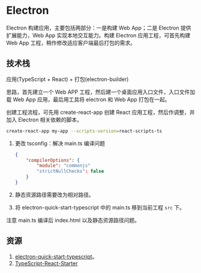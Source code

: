 # Electron

Electron 构建应用，主要包括两部分：一是构建 Web App；二是 Electron 提供扩展能力，Web App 实现本地交互能力。构建 Electron 应用工程，可首先构建 Web App 工程，稍作修改适应客户端最后打包的需求。

## 技术栈

应用(TypeScript + React) + 打包(electron-builder)

思路，首先建立一个 Web APP 工程，然后建一个桌面应用入口文件，入口文件加载 Web App 应用，最后用工具将 electron 和 Web App 打包在一起。

创建工程流程，可先用 create-react-app 创建 React 应用工程，然后作调整，并加入 Electron 相关依赖的脚本。

```bash
create-react-app my-app --scripts-version=react-scripts-ts
```

1. 更改 tsconfig：解决 main.ts 编译问题

    ```json
    {
        "compilerOptions": {
            "module": "commonjs"
            "strictNullChecks": false
        }
    }
    ```

2. 静态资源路径需要改为相对路径。
3. 将 electron-quick-start-typescript 中的 main.ts 移到当前工程 `src` 下。

注意 main.ts 编译后 index.html 以及静态资源路径问题。

## 资源

1. [electron-quick-start-typescript](https://github.com/electron/electron-quick-start-typescript)。
2. [TypeScript-React-Starter](https://github.com/Microsoft/TypeScript-React-Starter)
